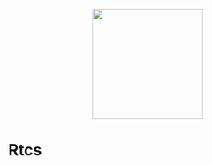 
<p align="center">
  <a href="https://github.com/976500133/rtcs">
    <img width="200" src="https://github.com/976500133/rtcs/blob/master/assets/icon.jpeg">
  </a>
</p>

# Rtcs

